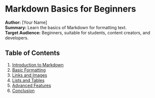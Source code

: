 # Markdown Basics for Beginners

**Author:** [Your Name]  
**Summary:** Learn the basics of Markdown for formatting text.  
**Target Audience:** Beginners, suitable for students, content creators, and developers.  

## Table of Contents
1. [Introduction to Markdown](./introduction.md)
2. [Basic Formatting](./basic-formatting.md)
3. [Links and Images](./links-images.md)
4. [Lists and Tables](./lists-tables.md)
5. [Advanced Features](./advanced-features.md)
6. [Conclusion](./conclusion.md)
